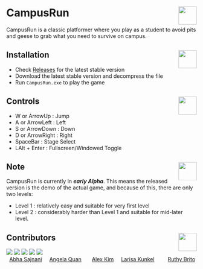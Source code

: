 # <a href="url"><img src="https://i.imgur.com/nkFvguO.png" align="right" height="48" width="48" ></a>  CampusRun
CampusRun is a classic platformer where you play as a student to avoid pits and geese to grab what you need to survive on campus.  

## Installation  <a href="url"><img src="https://i.imgur.com/nkFvguO.png" align="right" height="48" width="48" ></a>
- Check [Releases](https://github.com/arutarimu/CampusRun/releases) for the latest stable version  
- Download the latest stable version and decompress the file  
- Run `CampusRun.exe` to play the game  

## Controls <a href="url"><img src="https://i.imgur.com/nkFvguO.png" align="right" height="48" width="48" ></a>
- W or ArrowUp : Jump 
- A or ArrowLeft : Left  
- S or ArrowDown : Down  
- D or ArrowRight : Right  
- SpaceBar : Stage Select  
- LAlt + Enter : Fullscreen/Windowed Toggle  

## Note <a href="url"><img src="https://i.imgur.com/nkFvguO.png" align="right" height="48" width="48" ></a>
CampusRun is currently in ***early Alpha***. This means the released version is the demo of the actual game, and because of this, there are only two levels:
- Level 1 : relatively easy and suitable for very first level
- Level 2 : considerably harder than Level 1 and suitable for mid-later level.  


## Contributors <a href="url"><img src="https://i.imgur.com/nkFvguO.png" align="right" height="48" width="48" ></a>
![](https://i.imgur.com/I9vk7VK.png)
![](https://i.imgur.com/whVo3fi.png)
![](https://i.imgur.com/kww4wBK.png)
![](https://i.imgur.com/ZTPc99T.png)
![](https://i.imgur.com/pPftqAh.png)  
&nbsp; [Abha Sajnani](https://github.com/asajnani)&nbsp; &nbsp;&nbsp; [Angela Quan](https://github.com/Angelabowbow) 
&nbsp;&nbsp;&nbsp; &nbsp; [Alex Kim](https://github.com/arutarimu) &nbsp; &nbsp; 
[Larisa Kunkel](https://github.com/lkunkel3) &nbsp; &nbsp; &nbsp; &nbsp; [Ruthy Brito](https://github.com/rbrito2)
